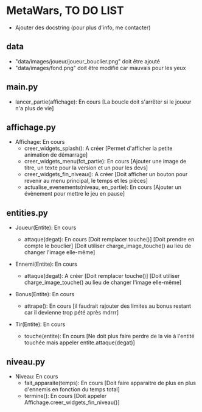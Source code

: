 # MetaWars, TO DO LIST

- Ajouter des docstring (pour plus d'info, me contacter)

## data
- "data/images/joueur/joueur_bouclier.png" doit être ajouté
- "data/images/fond.png" doit être modifié car mauvais pour les yeux

## main.py
- lancer_partie(affichage): En cours
	[La boucle doit s'arrêter si le joueur n'a plus de vie]
	
## affichage.py
- Affichage: En cours
	* creer_widgets_splash(): A créer [Permet d'afficher la petite animation de démarrage]
	* creer_widgets_menu(fct_partie): En cours [Ajouter une image de titre, un texte pour la version et un pour les devs]
	* creer_widgets_fin_niveau(): A créer [Doit afficher un bouton pour revenir au menu principal, le temps et les pièces]
	* actualise_evenements(niveau, en_partie): En cours [Ajouter un évènement pour mettre le jeu en pause]

## entities.py
- Joueur(Entite): En cours
	* attaque(degat): En cours [Doit remplacer touche()]
		[Doit prendre en compte le bouclier]
		[Doit utiliser charge_image_touche() au lieu de changer l'image elle-même]

- Ennemi(Entite): En cours
	* attaque(degat): A créer [Doit remplacer touche()]
		[Doit utiliser charge_image_touche() au lieu de changer l'image elle-même]

- Bonus(Entite): En cours
	* attrape(): En cours [il faudrait rajouter des limites au bonus restant car il devienne trop pété après mdrrr]

- Tir(Entite): En cours
	* touche(entite): En cours [Ne doit plus faire perdre de la vie à l'entité touchée mais appeler entite.attaque(degat)]

## niveau.py
- Niveau: En cours
	* fait_apparaite(temps): En cours [Doit faire apparaitre de plus en plus d'ennemis en fonction du temps total]
	* termine(): En cours [Doit appeler Affichage.creer_widgets_fin_niveau()]